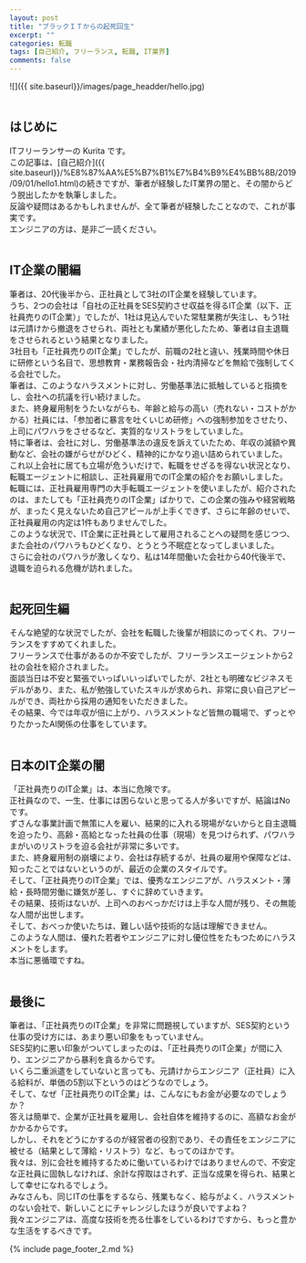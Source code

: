 ```yaml
---
layout: post
title: "ブラックＩＴからの起死回生"
excerpt: ""
categories: 転職
tags: [自己紹介, フリーランス, 転職, IT業界]
comments: false
---
```

![]({{ site.baseurl}}/images/page_headder/hello.jpg)<br><br>
## はじめに
ITフリーランサーの Kurita です。  
この記事は、[自己紹介]({{ site.baseurl}}/%E8%87%AA%E5%B7%B1%E7%B4%B9%E4%BB%8B/2019/09/01/hello1.html)の続きですが、筆者が経験したIT業界の闇と、その闇からどう脱出したかを執筆しました。  
反論や疑問はあるかもしれませんが、全て筆者が経験したことなので、これが事実です。  
エンジニアの方は、是非ご一読ください。  
<br>

## IT企業の闇編
筆者は、20代後半から、正社員として3社のIT企業を経験しています。  
うち、2つの会社は「自社の正社員をSES契約させ収益を得るIT企業（以下、正社員売りのIT企業）」でしたが、1社は見込んでいた常駐業務が失注し、もう1社は元請けから撤退をさせられ、両社とも業績が悪化したため、筆者は自主退職をさせられるという結果となりました。  
3社目も「正社員売りのIT企業」でしたが、前職の2社と違い、残業時間や休日に研修という名目で、思想教育・業務報告会・社内清掃などを無給で強制してくる会社でした。  
筆者は、このようなハラスメントに対し、労働基準法に抵触していると指摘をし、会社への抗議を行い続けました。    
また、終身雇用制をうたいながらも、年齢と給与の高い（売れない・コストがかかる）社員には、「参加者に暴言を吐くいじめ研修」への強制参加をさせたり、上司にパワハラをさせるなど、実質的なリストラをしていました。  
特に筆者は、会社に対し、労働基準法の違反を訴えていたため、年収の減額や異動など、会社の嫌がらせがひどく、精神的にかなり追い詰められていました。    
これ以上会社に居ても立場が危ういだけで、転職をせざるを得ない状況となり、転職エージェントに相談し、正社員雇用でのIT企業の紹介をお願いしました。  
転職には、正社員雇用専門の大手転職エージェントを使いましたが、紹介されたのは、またしても「正社員売りのIT企業」ばかりで、この企業の強みや経営戦略が、まったく見えないため自己アピールが上手くできず、さらに年齢のせいで、正社員雇用の内定は1件もありませんでした。  
このような状況で、IT企業に正社員として雇用されることへの疑問を感じつつ、また会社のパワハラもひどくなり、とうとう不眠症となってしまいました。  
さらに会社のパワハラが激しくなり、私は14年間働いた会社から40代後半で、退職を迫られる危機が訪れました。  
<br>

## 起死回生編
そんな絶望的な状況でしたが、会社を転職した後輩が相談にのってくれ、フリーランスをすすめてくれました。  
フリーランスで仕事があるのか不安でしたが、フリーランスエージェントから2社の会社を紹介されました。  
面談当日は不安と緊張でいっぱいいっぱいでしたが、2社とも明確なビジネスモデルがあり、また、私が勉強していたスキルが求められ、非常に良い自己アピールができ、両社から採用の通知をいただきました。  
その結果、今では年収が倍に上がり、ハラスメントなど皆無の職場で、ずっとやりたかったAI関係の仕事をしています。  
<br>

## 日本のIT企業の闇
「正社員売りのIT企業」は、本当に危険です。  
正社員なので、一生、仕事には困らないと思ってる人が多いですが、結論はNoです。  
ずさんな事業計画で無策に人を雇い、結果的に入れる現場がないからと自主退職を迫ったり、高齢・高給となった社員の仕事（現場）を見つけられず、パワハラまがいのリストラを迫る会社が非常に多いです。  
また、終身雇用制の崩壊により、会社は存続するが、社員の雇用や保障などは、知ったことではないというのが、最近の企業のスタイルです。  
そして、「正社員売りのIT企業」では、優秀なエンジニアが、ハラスメント・薄給・長時間労働に嫌気が差し、すぐに辞めていきます。  
その結果、技術はないが、上司へのおべっかだけは上手な人間が残り、その無能な人間が出世します。  
そして、おべっか使いたちは、難しい話や技術的な話は理解できません。  
このような人間は、優れた若者やエンジニアに対し優位性をたもつためにハラスメントをします。  
本当に悪循環ですね。  
<br>

## 最後に
筆者は、「正社員売りのIT企業」を非常に問題視していますが、SES契約という仕事の受け方には、あまり悪い印象をもっていません。  
SES契約に悪い印象がついてしまったのは、「正社員売りのIT企業」が間に入り、エンジニアから暴利を貪るからです。  
いくら二重派遣をしていないと言っても、元請けからエンジニア（正社員）に入る給料が、単価の5割以下というのはどうなのでしょう。  
そして、なぜ「正社員売りのIT企業」は、こんなにもお金が必要なのでしょうか？  
答えは簡単で、企業が正社員を雇用し、会社自体を維持するのに、高額なお金がかかるからです。  
しかし、それをどうにかするのが経営者の役割であり、その責任をエンジニアに被せる（結果として薄給・リストラ）など、もってのほかです。  
我々は、別に会社を維持するために働いているわけではありませんので、不安定な正社員に固執しなければ、余計な搾取はされず、正当な成果を得られ、結果として幸せになれるでしょう。  
みなさんも、同じITの仕事をするなら、残業もなく、給与がよく、ハラスメントのない会社で、新しいことにチャレンジしたほうが良いですよね？  
我々エンジニアは、高度な技術を売る仕事をしているわけですから、もっと豊かな生活をするべきです。  

{% include page_footer_2.md %}
